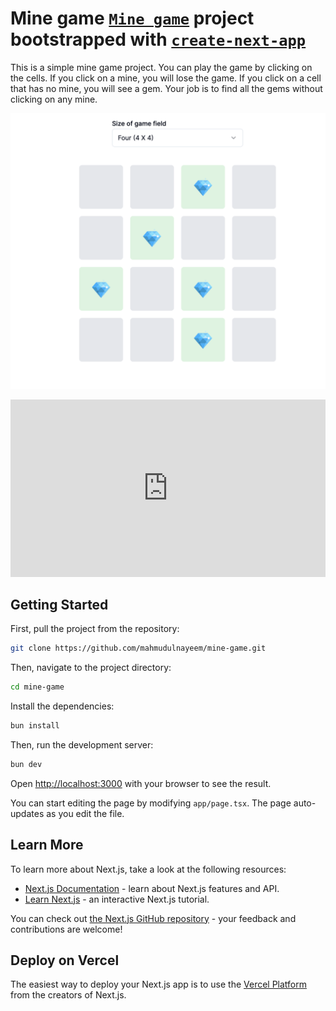 # Mine game [`Mine game`](https://mine-diamond.vercel.app/) project bootstrapped with [`create-next-app`](https://github.com/vercel/next.js/tree/canary/packages/create-next-app)

This is a simple mine game project. You can play the game by clicking on the cells. If you click on a mine, you will lose the game. If you click on a cell that has no mine, you will see a gem. Your job is to find all the gems without clicking on any mine.

![Mine Game](./public/preview.webp)

<iframe
  src="https://mine-diamond.vercel.app/"
  title="Mine Game"
  frameborder="0"
  scrolling="no"
  width="100%"
  style="width:100%;aspect-ratio:16/9"
  allow="accelerometer; autoplay; encrypted-media; fullscreen; gyroscope; picture-in-picture"
  allowfullscreen=""
>
</iframe>

## Getting Started

First, pull the project from the repository:

```bash
git clone https://github.com/mahmudulnayeem/mine-game.git
```

Then, navigate to the project directory:

```bash
cd mine-game
```

Install the dependencies:

```bash
bun install
```

Then, run the development server:

```bash
bun dev
```

Open [http://localhost:3000](http://localhost:3000) with your browser to see the result.

You can start editing the page by modifying `app/page.tsx`. The page auto-updates as you edit the file.

## Learn More

To learn more about Next.js, take a look at the following resources:

- [Next.js Documentation](https://nextjs.org/docs) - learn about Next.js features and API.
- [Learn Next.js](https://nextjs.org/learn) - an interactive Next.js tutorial.

You can check out [the Next.js GitHub repository](https://github.com/vercel/next.js/) - your feedback and contributions are welcome!

## Deploy on Vercel

The easiest way to deploy your Next.js app is to use the [Vercel Platform](https://vercel.com/new?utm_medium=default-template&filter=next.js&utm_source=create-next-app&utm_campaign=create-next-app-readme) from the creators of Next.js.
